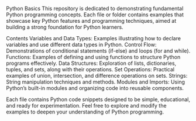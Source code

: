 Python Basics
This repository is dedicated to demonstrating fundamental Python programming concepts. Each file or folder contains examples that showcase key Python features and programming techniques, aimed at building a strong foundation for Python learners.

Contents
Variables and Data Types: Examples illustrating how to declare variables and use different data types in Python.
Control Flow: Demonstrations of conditional statements (if-else) and loops (for and while).
Functions: Examples of defining and using functions to structure Python programs effectively.
Data Structures: Exploration of lists, dictionaries, tuples, and sets, along with their operations.
Set Operations: Practical examples of union, intersection, and difference operations on sets.
Strings: String manipulation techniques and methods.
Modules and Imports: Using Python’s built-in modules and organizing code into reusable components.

Each file contains Python code snippets designed to be simple, educational, and ready for experimentation.
Feel free to explore and modify the examples to deepen your understanding of Python programming.
